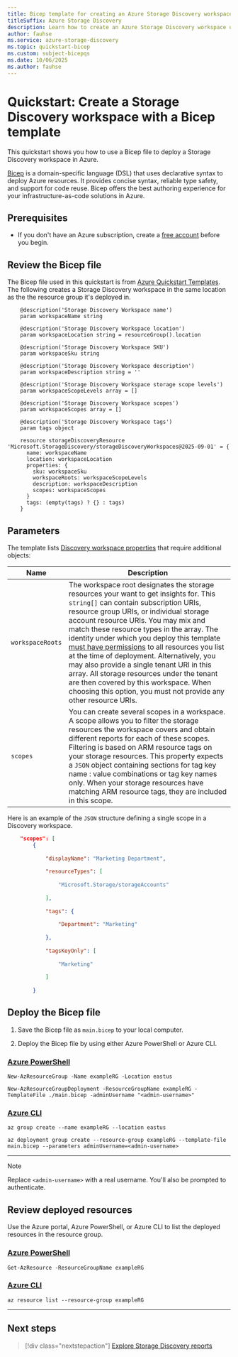 ```yaml
---
title: Bicep template for creating an Azure Storage Discovery workspace
titleSuffix: Azure Storage Discovery
description: Learn how to create an Azure Storage Discovery workspace using a bicep template.
author: fauhse
ms.service: azure-storage-discovery
ms.topic: quickstart-bicep
ms.custom: subject-bicepqs
ms.date: 10/06/2025
ms.author: fauhse
---
```


# Quickstart: Create a Storage Discovery workspace with a Bicep template

This quickstart shows you how to use a Bicep file to deploy a Storage Discovery workspace in Azure.

[Bicep](../azure-resource-manager/bicep/overview.md) is a domain-specific language (DSL) that uses declarative syntax to deploy Azure resources. It provides concise syntax, reliable type safety, and support for code reuse. Bicep offers the best authoring experience for your infrastructure-as-code solutions in Azure.

## Prerequisites

- If you don't have an Azure subscription, create a [free account](https://azure.microsoft.com/pricing/purchase-options/azure-account?cid=msft_learn) before you begin.

## Review the Bicep file

The Bicep file used in this quickstart is from [Azure Quickstart Templates](/azure/templates/microsoft.storagediscovery/storagediscoveryworkspaces?pivots=deployment-language-bicep).
The following creates a Storage Discovery workspace in the same location as the the resource group it's deployed in.

```Bicep
    @description('Storage Discovery Workspace name')
    param workspaceName string
    
    @description('Storage Discovery Workspace location')
    param workspaceLocation string = resourceGroup().location
    
    @description('Storage Discovery Workspace SKU')
    param workspaceSku string
    
    @description('Storage Discovery Workspace description')
    param workspaceDescription string = ''
    
    @description('Storage Discovery Workspace storage scope levels')
    param workspaceScopeLevels array = []
    
    @description('Storage Discovery Workspace scopes')
    param workspaceScopes array = []
    
    @description('Storage Discovery Workspace tags')
    param tags object
    
    resource storageDiscoveryResource 'Microsoft.StorageDiscovery/storageDiscoveryWorkspaces@2025-09-01' = {
      name: workspaceName
      location: workspaceLocation
      properties: {
        sku: workspaceSku
        workspaceRoots: workspaceScopeLevels
        description: workspaceDescription
        scopes: workspaceScopes
      }
      tags: (empty(tags) ? {} : tags)
    }
```

## Parameters

The template lists [Discovery workspace properties](/azure/templates/microsoft.storagediscovery/storagediscoveryworkspaces?pivots=deployment-language-bicep) that require additional objects:

| Name             | Description |
|------------------|-------------|
|`workspaceRoots`  | The workspace root designates the storage resources your want to get insights for. This `string[]` can contain subscription URIs, resource group URIs, or individual storage account resource URIs. You may mix and match these resource types in the array. The identity under which you deploy this template [must have permissions](deployment-planning.md#permissions-to-your-storage-resources) to all resources you list at the time of deployment. Alternatively, you may also provide a single tenant URI in this array. All storage resources under the tenant are then covered by this workspace. When choosing this option, you must not provide any other resource URIs. |
|`scopes`          | You can create several scopes in a workspace. A scope allows you to filter the storage resources the workspace covers and obtain different reports for each of these scopes. Filtering is based on ARM resource tags on your storage resources. This property expects a `JSON` object containing sections for tag key name : value combinations or tag key names only. When your storage resources have matching ARM resource tags, they are included in this scope.|

Here is an example of the `JSON` structure defining a single scope in a Discovery workspace.
```json
    "scopes": [ 
        { 
        
            "displayName": "Marketing Department", 
        
            "resourceTypes": [ 
        
                "Microsoft.Storage/storageAccounts" 
        
            ], 
        
            "tags": { 
        
                "Department": "Marketing" 
        
            }, 
        
            "tagsKeyOnly": [ 
        
                "Marketing" 
        
            ] 
        
        } 
```

## Deploy the Bicep file

1. Save the Bicep file as `main.bicep` to your local computer.

1. Deploy the Bicep file by using either Azure PowerShell or Azure CLI.

### [Azure PowerShell](#tab/powershell)

```azurepowershell
New-AzResourceGroup -Name exampleRG -Location eastus

New-AzResourceGroupDeployment -ResourceGroupName exampleRG -TemplateFile ./main.bicep -adminUsername "<admin-username>"
```

### [Azure CLI](#tab/cli)

```azurecli
az group create --name exampleRG --location eastus

az deployment group create --resource-group exampleRG --template-file main.bicep --parameters adminUsername=<admin-username>
```

---

> [!NOTE]
> Replace `<admin-username>` with a real username. You'll also be prompted to authenticate.

## Review deployed resources

Use the Azure portal, Azure PowerShell, or Azure CLI to list the deployed resources in the resource group.

### [Azure PowerShell](#tab/powershell)

```azurepowershell-interactive
Get-AzResource -ResourceGroupName exampleRG
```

### [Azure CLI](#tab/cli)

```azurecli-interactive
az resource list --resource-group exampleRG
```

---

## Next steps

> [!div class="nextstepaction"]
> [Explore Storage Discovery reports](get-started-reports.md)
